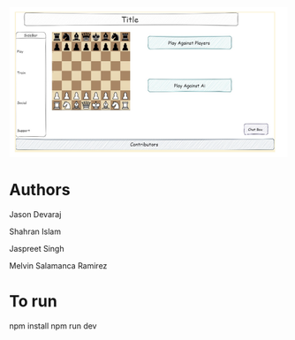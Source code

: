 ![alt text](image.png)

# Authors

Jason Devaraj

Shahran Islam 

Jaspreet Singh 

Melvin Salamanca Ramirez

# To run
npm install
npm run dev